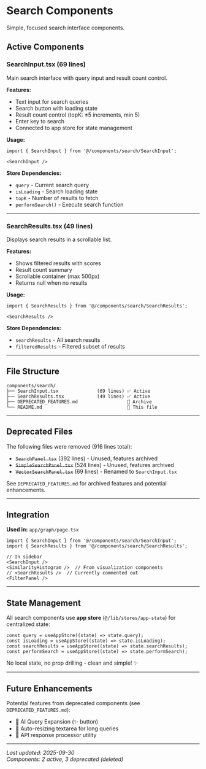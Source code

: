 # Search Components

Simple, focused search interface components.

## Active Components

### **SearchInput.tsx** (69 lines)
Main search interface with query input and result count control.

**Features:**
- Text input for search queries
- Search button with loading state
- Result count control (topK: ±5 increments, min 5)
- Enter key to search
- Connected to app store for state management

**Usage:**
```tsx
import { SearchInput } from '@/components/search/SearchInput';

<SearchInput />
```

**Store Dependencies:**
- `query` - Current search query
- `isLoading` - Search loading state
- `topK` - Number of results to fetch
- `performSearch()` - Execute search function

---

### **SearchResults.tsx** (49 lines)
Displays search results in a scrollable list.

**Features:**
- Shows filtered results with scores
- Result count summary
- Scrollable container (max 500px)
- Returns null when no results

**Usage:**
```tsx
import { SearchResults } from '@/components/search/SearchResults';

<SearchResults />
```

**Store Dependencies:**
- `searchResults` - All search results
- `filteredResults` - Filtered subset of results

---

## File Structure

```
components/search/
├── SearchInput.tsx              (69 lines) ✅ Active
├── SearchResults.tsx            (49 lines) ✅ Active
├── DEPRECATED_FEATURES.md                  📄 Archive
└── README.md                               📄 This file
```

---

## Deprecated Files

The following files were removed (916 lines total):
- ~~`SearchPanel.tsx`~~ (392 lines) - Unused, features archived
- ~~`SimpleSearchPanel.tsx`~~ (524 lines) - Unused, features archived
- ~~`VectorSearchPanel.tsx`~~ (69 lines) - Renamed to `SearchInput.tsx`

See `DEPRECATED_FEATURES.md` for archived features and potential enhancements.

---

## Integration

**Used in:** `app/graph/page.tsx`

```tsx
import { SearchInput } from '@/components/search/SearchInput';
import { SearchResults } from '@/components/search/SearchResults';

// In sidebar
<SearchInput />
<SimilarityHistogram />  // From visualization components
// <SearchResults />  // Currently commented out
<FilterPanel />
```

---

## State Management

All search components use **app store** (`@/lib/stores/app-state`) for centralized state:

```tsx
const query = useAppStore((state) => state.query);
const isLoading = useAppStore((state) => state.isLoading);
const searchResults = useAppStore((state) => state.searchResults);
const performSearch = useAppStore((state) => state.performSearch);
```

No local state, no prop drilling - clean and simple! ✨

---

## Future Enhancements

Potential features from deprecated components (see `DEPRECATED_FEATURES.md`):
- 🤖 AI Query Expansion (✨ button)
- 📝 Auto-resizing textarea for long queries
- 🔧 API response processor utility

---

*Last updated: 2025-09-30*  
*Components: 2 active, 3 deprecated (deleted)*
